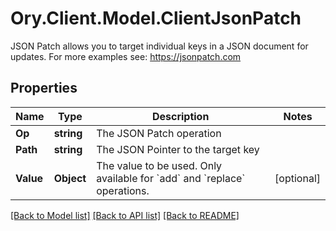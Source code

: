 # Ory.Client.Model.ClientJsonPatch
JSON Patch allows you to target individual keys in a JSON document for updates.  For more examples see: https://jsonpatch.com

## Properties

Name | Type | Description | Notes
------------ | ------------- | ------------- | -------------
**Op** | **string** | The JSON Patch operation | 
**Path** | **string** | The JSON Pointer to the target key | 
**Value** | **Object** | The value to be used. Only available for &#x60;add&#x60; and &#x60;replace&#x60; operations. | [optional] 

[[Back to Model list]](../README.md#documentation-for-models) [[Back to API list]](../README.md#documentation-for-api-endpoints) [[Back to README]](../README.md)

